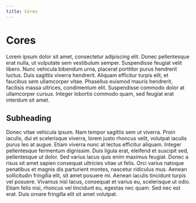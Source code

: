 ```yaml
---
title: Cores
---
```


# Cores

Lorem ipsum dolor sit amet, consectetur adipiscing elit. Donec pellentesque erat nulla, ut vulputate sem vestibulum semper. Suspendisse feugiat velit libero. Nunc vehicula bibendum urna, placerat porttitor purus hendrerit luctus. Duis sagittis viverra hendrerit. Aliquam efficitur turpis elit, et faucibus sem ullamcorper vitae. Phasellus euismod mauris hendrerit, facilisis massa ultrices, condimentum elit. Suspendisse commodo dolor at ullamcorper cursus. Integer lobortis commodo quam, sed feugiat erat interdum sit amet.

## Subheading

Donec vitae vehicula ipsum. Nam tempor sagittis sem ut viverra. Proin iaculis, dui et scelerisque viverra, lorem justo rhoncus velit, volutpat iaculis purus leo at augue. Etiam viverra nunc at lectus efficitur aliquam. Integer pellentesque fermentum dignissim. Duis ligula erat, eleifend et suscipit sed, pellentesque ut dolor. Sed varius lacus quis enim maximus feugiat. Donec a risus sit amet sapien consequat ultricies vitae ut felis. Orci varius natoque penatibus et magnis dis parturient montes, nascetur ridiculus mus. Aenean sollicitudin fringilla elit, sit amet posuere mi. Aenean iaculis tincidunt turpis vel posuere. Vivamus nisl lacus, consequat et varius eu, scelerisque ut odio. Etiam felis nisi, rhoncus vel tincidunt eu, egestas nec quam. Sed nec est erat. Duis ornare fringilla elit sit amet volutpat.
